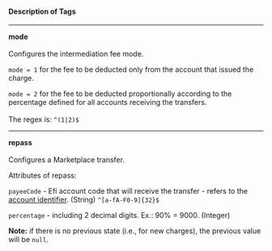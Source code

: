 
<div className="espaco-1">
  </div> 

#### Description of Tags

****
   <div>  
          <div className="left">
           <b>mode</b>   
          </div>
              </div> <br/>
Configures the intermediation fee mode.

  ``mode = 1`` for the fee to be deducted only from the account that issued the charge.

  ``mode = 2`` for the fee to be deducted proportionally according to the percentage defined for all accounts receiving the transfers.
<br/><br/>
The regex is: <code>^(1|2)$</code>

****
   <div>  
          <div className="left">
           <b>repass</b>   
          </div>
              </div> <br/>              
Configures a Marketplace transfer.

Attributes of repass:

  ``payeeCode`` - Efí account code that will receive the transfer - refers to the <a href="/img/identificador.png" target="_blank">account identifier</a>. (String) <code>^[a-fA-F0-9]{32}$</code>

  ``percentage`` - including 2 decimal digits. Ex.: 90% = 9000. (Integer)
<br/>

<b>Note:</b> if there is no previous state (i.e., for new charges), the previous value will be <code>null</code>.

</div>
 

